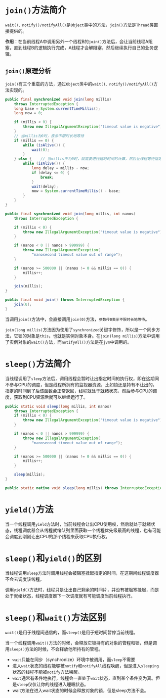 #  `join()`方法简介

`wait()、notify()/notifyAll()`是`Object`类中的方法，`join()`方法是`Thread`类直接提供的。

**作用**：在当前线程A中调用另外一个线程B的`join()`方法后，会让当前线程A阻塞，直到线程B的逻辑执行完成，A线程才会解阻塞，然后继续执行自己的业务逻辑。

##  `join()`原理分析

`join()`有三个重载的方法，通过`Object`类中的`wait()、notify()/notifyAll()`方法实现的。

```java
public final synchronized void join(long millis)
    throws InterruptedException {
    long base = System.currentTimeMillis();
    long now = 0;

    if (millis < 0) {
        throw new IllegalArgumentException("timeout value is negative");
    }
	// 当millis为0时，表示不限时长地等待
    if (millis == 0) {
        while (isAlive()) {
            wait(0);
        }
    } else {	// 当millis不为0时，就需要进行超时时间的计算，然后让线程等待指定的时间
        while (isAlive()) {
            long delay = millis - now;
            if (delay <= 0) {
                break;
            }
            wait(delay);
            now = System.currentTimeMillis() - base;
        }
    }
}

public final synchronized void join(long millis, int nanos)
    throws InterruptedException {

    if (millis < 0) {
        throw new IllegalArgumentException("timeout value is negative");
    }

    if (nanos < 0 || nanos > 999999) {
        throw new IllegalArgumentException(
            "nanosecond timeout value out of range");
    }

    if (nanos >= 500000 || (nanos != 0 && millis == 0)) {
        millis++;
    }

    join(millis);
}

public final void join() throws InterruptedException {
    join(0);
}
```

当调用`join()`方法中，会直接调用`join(0)`方法，`参数传0表示不限时长地等待`。

`join(long millis)`方法因为使用了`synchronized`关键字修饰，所以是一个同步方法，它锁的对象是`this`，也就是实例对象本身。在`join(long millis)`方法中调用了实例对象的`wait()`方法，而`notifyAll()`方法是在`jvm`中调用的。

# `sleep()`方法简介

当线程调用了`sleep`方法后，调用线程会暂时让出指定时间的执行权，即在这期间不参与CPU的调度，但是线程所拥有的监视器资源，比如锁还是持有不让出的。指定的时间到了后该函数会正常返回，线程就处于就绪状态，然后参与CPU的调度，获取到CPU资源后就可以继续运行了。

```java
public static void sleep(long millis, int nanos)
    throws InterruptedException {
    if (millis < 0) {
        throw new IllegalArgumentException("timeout value is negative");
    }

    if (nanos < 0 || nanos > 999999) {
        throw new IllegalArgumentException(
            "nanosecond timeout value out of range");
    }

    if (nanos >= 500000 || (nanos != 0 && millis == 0)) {
        millis++;
    }

    sleep(millis);
}

public static native void sleep(long millis) throws InterruptedException;
```

#  `yield()`方法

当一个线程调用`yield`方法时，当前线程会让出CPU使用权，然后就处于就绪状态，线程调度器会从线程就绪队列里面获取一个线程优先级最高的线程，也有可能会调度到刚刚让出CPU的那个线程来获取CPU执行权。

# `sleep()`和`yield()`的区别

当线程调用`sleep`方法时调用线程会被阻塞挂起指定的时间，在这期间线程调度器不会去调度该线程。

调用`yield()`方法时，线程只是让出自己剩余的时间片，并没有被阻塞挂起，而是处于就绪状态，线程调度器下一次调度就有可能调度当前线程执行。

# `sleep()`和`wait()`方法区别

`wait()`是用于线程间通信的，而`sleep()`是用于短时间暂停当前线程。

当一个线程调用`wait()`方法的时候，会释放它锁持有的对象的管程和锁，但是调用`sleep()`方法的时候，不会释放他所持有的管程。

- `wait`只能在同步（synchronize）环境中被调用，而`sleep`不需要
- 进入`wait`状态的线程能够被`notify`和`notifyAll`线程唤醒，但是进入`sleeping`状态的线程不能被`notify`方法唤醒。
- `wait`通常有条件地执行，线程会一直处于`wait`状态，直到某个条件变为真。但是`sleep`仅仅让你的线程进入睡眠状态。
- wait方法在进入wait状态的时候会释放对象的锁，但是sleep方法不会。